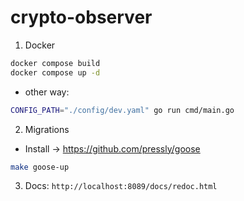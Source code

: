 # crypto-observer

1) Docker
```sh
docker compose build
docker compose up -d
```

- other way:
```sh
CONFIG_PATH="./config/dev.yaml" go run cmd/main.go 
```
2) Migrations
- Install -> https://github.com/pressly/goose
```sh
make goose-up
```

3) Docs:
```http://localhost:8089/docs/redoc.html```